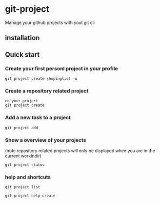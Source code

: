 # git-project
Manage your github projects with yout git cli



## installation

## Quick start

### Create your first personl project in your profile
```
git project create shopinglist -u
```

### Create a repository related project
```
cd your-project
git project create 
```

### Add a new task to a project
```
git project add
```

### Show a overview of your projects
(note repository related projects will only be displayed when you are in the current workindir)

```
git project status
```


### help and shortcuts
```
git project list
```

```
git project help create
```